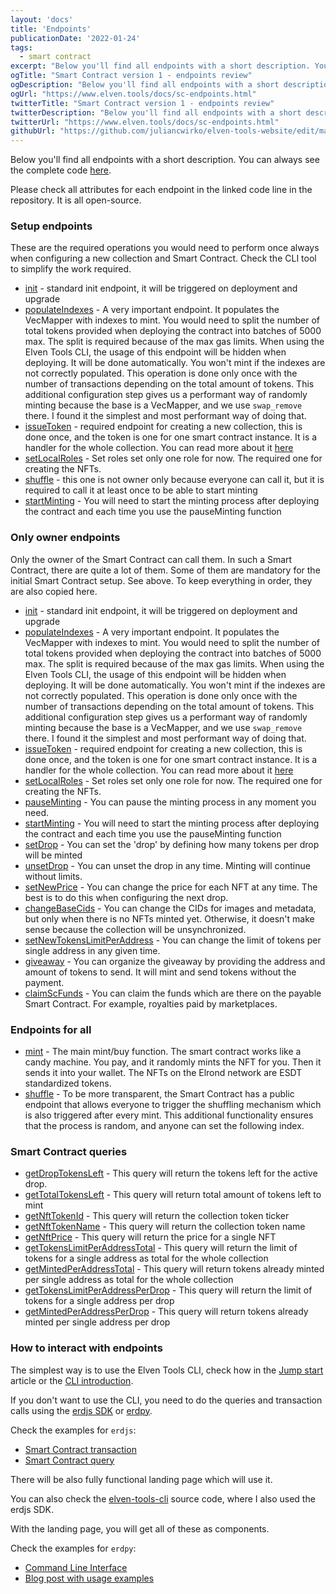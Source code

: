 ```yaml
---
layout: 'docs'
title: 'Endpoints'
publicationDate: '2022-01-24'
tags:
  - smart contract
excerpt: "Below you'll find all endpoints with a short description. You can always see the complete code."
ogTitle: "Smart Contract version 1 - endpoints review"
ogDescription: "Below you'll find all endpoints with a short description. You can always see the complete code."
ogUrl: "https://www.elven.tools/docs/sc-endpoints.html"
twitterTitle: "Smart Contract version 1 - endpoints review"
twitterDescription: "Below you'll find all endpoints with a short description. You can always see the complete code."
twitterUrl: "https://www.elven.tools/docs/sc-endpoints.html"
githubUrl: "https://github.com/juliancwirko/elven-tools-website/edit/main/src/docs/sc-endpoints.md"
---
```


Below you'll find all endpoints with a short description. You can always see the complete code [here](https://github.com/juliancwirko/elven-nft-minter-sc).

Please check all attributes for each endpoint in the linked code line in the repository. It is all open-source.

### Setup endpoints

These are the required operations you would need to perform once always when configuring a new collection and Smart Contract. Check the CLI tool to simplify the work required.

- [init](https://github.com/juliancwirko/elven-nft-minter-sc/blob/main/src/lib.rs#L22) - standard init endpoint, it will be triggered on deployment and upgrade
- [populateIndexes](https://github.com/juliancwirko/elven-nft-minter-sc/blob/main/src/lib.rs#L265) - A very important endpoint. It populates the VecMapper with indexes to mint. You would need to split the number of total tokens provided when deploying the contract into batches of 5000 max. The split is required because of the max gas limits. When using the Elven Tools CLI, the usage of this endpoint will be hidden when deploying. It will be done automatically. You won't mint if the indexes are not correctly populated. This operation is done only once with the number of transactions depending on the total amount of tokens. This additional configuration step gives us a performant way of randomly minting because the base is a VecMapper, and we use `swap_remove` there. I found it the simplest and most performant way of doing that.
- [issueToken](https://github.com/juliancwirko/elven-nft-minter-sc/blob/main/src/lib.rs#L72) - required endpoint for creating a new collection, this is done once, and the token is one for one smart contract instance. It is a handler for the whole collection. You can read more about it [here](https://docs.elrond.com/developers/nft-tokens/#issuance-of-non-fungible-tokens)
- [setLocalRoles](https://github.com/juliancwirko/elven-nft-minter-sc/blob/main/src/lib.rs#L104) - Set roles set only one role for now. The required one for creating the NFTs.
- [shuffle](https://github.com/juliancwirko/elven-nft-minter-sc/blob/main/src/lib.rs#L477) - this one is not owner only because everyone can call it, but it is required to call it at least once to be able to start minting
- [startMinting](https://github.com/juliancwirko/elven-nft-minter-sc/blob/main/src/lib.rs#L129) - You will need to start the minting process after deploying the contract and each time you use the pauseMinting function

### Only owner endpoints

Only the owner of the Smart Contract can call them. In such a Smart Contract, there are quite a lot of them. Some of them are mandatory for the initial Smart Contract setup. See above. To keep everything in order, they are also copied here.

 - [init](https://github.com/juliancwirko/elven-nft-minter-sc/blob/main/src/lib.rs#L22) - standard init endpoint, it will be triggered on deployment and upgrade
 - [populateIndexes](https://github.com/juliancwirko/elven-nft-minter-sc/blob/main/src/lib.rs#L265) - A very important endpoint. It populates the VecMapper with indexes to mint. You would need to split the number of total tokens provided when deploying the contract into batches of 5000 max. The split is required because of the max gas limits. When using the Elven Tools CLI, the usage of this endpoint will be hidden when deploying. It will be done automatically. You won't mint if the indexes are not correctly populated. This operation is done only once with the number of transactions depending on the total amount of tokens. This additional configuration step gives us a performant way of randomly minting because the base is a VecMapper, and we use `swap_remove` there. I found it the simplest and most performant way of doing that.
- [issueToken](https://github.com/juliancwirko/elven-nft-minter-sc/blob/main/src/lib.rs#L72) - required endpoint for creating a new collection, this is done once, and the token is one for one smart contract instance. It is a handler for the whole collection. You can read more about it [here](https://docs.elrond.com/developers/nft-tokens/#issuance-of-non-fungible-tokens)
- [setLocalRoles](https://github.com/juliancwirko/elven-nft-minter-sc/blob/main/src/lib.rs#L104) - Set roles set only one role for now. The required one for creating the NFTs. 
- [pauseMinting](https://github.com/juliancwirko/elven-nft-minter-sc/blob/main/src/lib.rs#L120) - You can pause the minting process in any moment you need. 
- [startMinting](https://github.com/juliancwirko/elven-nft-minter-sc/blob/main/src/lib.rs#L129) - You will need to start the minting process after deploying the contract and each time you use the pauseMinting function
- [setDrop](https://github.com/juliancwirko/elven-nft-minter-sc/blob/main/src/lib.rs#L137) - You can set the 'drop' by defining how many tokens per drop will be minted 
- [unsetDrop](https://github.com/juliancwirko/elven-nft-minter-sc/blob/main/src/lib.rs#L172) - You can unset the drop in any time. Minting will continue without limits.
- [setNewPrice](https://github.com/juliancwirko/elven-nft-minter-sc/blob/main/src/lib.rs#L183) - You can change the price for each NFT at any time. The best is to do this when configuring the next drop.
- [changeBaseCids](https://github.com/juliancwirko/elven-nft-minter-sc/blob/main/src/lib.rs#L192) - You can change the CIDs for images and metadata, but only when there is no NFTs minted yet. Otherwise, it doesn't make sense because the collection will be unsynchronized.
- [setNewTokensLimitPerAddress](https://github.com/juliancwirko/elven-nft-minter-sc/blob/main/src/lib.rs#L211) - You can change the limit of tokens per single address in any given time.
- [giveaway](https://github.com/juliancwirko/elven-nft-minter-sc/blob/main/src/lib.rs#L219) - You can organize the giveaway by providing the address and amount of tokens to send. It will mint and send tokens without the payment.
- [claimScFunds](https://github.com/juliancwirko/elven-nft-minter-sc/blob/main/src/lib.rs#L251) - You can claim the funds which are there on the payable Smart Contract. For example, royalties paid by marketplaces. 

### Endpoints for all

- [mint](https://github.com/juliancwirko/elven-nft-minter-sc/blob/main/src/lib.rs#L301) - The main mint/buy function. The smart contract works like a candy machine. You pay, and it randomly mints the NFT for you. Then it sends it into your wallet. The NFTs on the Elrond network are ESDT standardized tokens.
- [shuffle](https://github.com/juliancwirko/elven-nft-minter-sc/blob/main/src/lib.rs#L477) - To be more transparent, the Smart Contract has a public endpoint that allows everyone to trigger the shuffling mechanism which is also triggered after every mint. This additional functionality ensures that the process is random, and anyone can set the following index.

### Smart Contract queries

- [getDropTokensLeft](https://github.com/juliancwirko/elven-nft-minter-sc/blob/main/src/lib.rs#L644) - This query will return the tokens left for the active drop.
- [getTotalTokensLeft](https://github.com/juliancwirko/elven-nft-minter-sc/blob/main/src/lib.rs#L652) - This query will return total amount of tokens left to mint 
- [getNftTokenId](https://github.com/juliancwirko/elven-nft-minter-sc/blob/main/src/lib.rs#L671) - This query will return the collection token ticker
- [getNftTokenName](https://github.com/juliancwirko/elven-nft-minter-sc/blob/main/src/lib.rs#L675) - This query will return the collection token name
- [getNftPrice](https://github.com/juliancwirko/elven-nft-minter-sc/blob/main/src/lib.rs#L679) - This query will return the price for a single NFT
- [getTokensLimitPerAddressTotal](https://github.com/juliancwirko/elven-nft-minter-sc/blob/main/src/lib.rs#L687) - This query will return the limit of tokens for a single address as total for the whole collection
- [getMintedPerAddressTotal](https://github.com/juliancwirko/elven-nft-minter-sc/blob/main/src/lib.rs#L691) - This query will return tokens already minted per single address as total for the whole collection
- [getTokensLimitPerAddressPerDrop](https://github.com/juliancwirko/elven-nft-minter-sc/blob/main/src/lib.rs#L695) - This query will return the limit of tokens for a single address per drop
- [getMintedPerAddressPerDrop](https://github.com/juliancwirko/elven-nft-minter-sc/blob/main/src/lib.rs#L661) - This query will return tokens already minted per single address per drop


### How to interact with endpoints

The simplest way is to use the Elven Tools CLI, check how in the [Jump start](/docs/jump-start.html) article or the [CLI introduction](/docs/cli-introduction.html).

If you don't want to use the CLI, you need to do the queries and transaction calls using the [erdjs SDK](https://github.com/ElrondNetwork/elrond-sdk-erdjs) or [erdpy](https://docs.elrond.com/sdk-and-tools/erdpy/erdpy/).

Check the examples for `erdjs`:

- [Smart Contract transaction](https://github.com/ElrondNetwork/elrond-sdk-erdjs#creating-smart-contract-transactions) 
- [Smart Contract query](https://github.com/ElrondNetwork/elrond-sdk-erdjs#querying-smart-contracts)

There will be also fully functional landing page which will use it.

You can also check the [elven-tools-cli](https://github.com/juliancwirko/elven-tools-cli) source code, where I also used the erdjs SDK.

With the landing page, you will get all of these as components.

Check the examples for `erdpy`:

- [Command Line Interface](https://github.com/ElrondNetwork/elrond-sdk-erdpy/blob/main/erdpy/CLI.md) 
- [Blog post with usage examples](https://www.julian.io/articles/elrond-smart-contracts.html)
